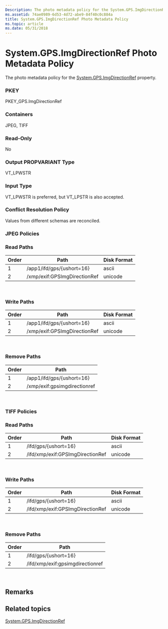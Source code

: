 ```yaml
---
Description: The photo metadata policy for the System.GPS.ImgDirectionRef property.
ms.assetid: 74ae0989-6d53-4d72-abe9-84f40c0c884a
title: System.GPS.ImgDirectionRef Photo Metadata Policy
ms.topic: article
ms.date: 05/31/2018
---
```


# System.GPS.ImgDirectionRef Photo Metadata Policy

The photo metadata policy for the [System.GPS.ImgDirectionRef](https://msdn.microsoft.com/en-us/library/bb760541(VS.85).aspx) property.

### PKEY

PKEY\_GPS.ImgDirectionRef

### Containers

JPEG, TIFF

### Read-Only

No

### Output PROPVARIANT Type

VT\_LPWSTR

### Input Type

VT\_LPWSTR is preferred, but VT\_LPSTR is also accepted.

### Conflict Resolution Policy

Values from different schemas are reconciled.

### JPEG Policies

### Read Paths



| Order | Path                         | Disk Format |
|-------|------------------------------|-------------|
| 1     | /app1/ifd/gps/{ushort=16}    | ascii       |
| 2     | /xmp/exif:GPSImgDirectionRef | unicode     |



 

### Write Paths



| Order | Path                         | Disk Format |
|-------|------------------------------|-------------|
| 1     | /app1/ifd/gps/{ushort=16}    | ascii       |
| 2     | /xmp/exif:GPSImgDirectionRef | unicode     |



 

### Remove Paths



| Order | Path                         |
|-------|------------------------------|
| 1     | /app1/ifd/gps/{ushort=16}    |
| 2     | /xmp/exif:gpsimgdirectionref |



 

### TIFF Policies

### Read Paths



| Order | Path                             | Disk Format |
|-------|----------------------------------|-------------|
| 1     | /ifd/gps/{ushort=16}             | ascii       |
| 2     | /ifd/xmp/exif:GPSImgDirectionRef | unicode     |



 

### Write Paths



| Order | Path                             | Disk Format |
|-------|----------------------------------|-------------|
| 1     | /ifd/gps/{ushort=16}             | ascii       |
| 2     | /ifd/xmp/exif:GPSImgDirectionRef | unicode     |



 

### Remove Paths



| Order | Path                             |
|-------|----------------------------------|
| 1     | /ifd/gps/{ushort=16}             |
| 2     | /ifd/xmp/exif:gpsimgdirectionref |



 

## Remarks

## Related topics

<dl> <dt>

[System.GPS.ImgDirectionRef](https://msdn.microsoft.com/en-us/library/bb760541(VS.85).aspx)
</dt> </dl>

 

 



